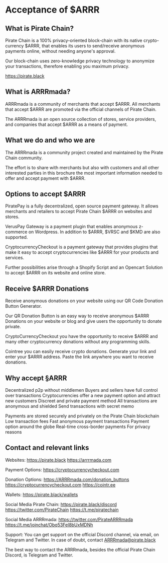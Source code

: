 # Acceptance of $ARRR


## What is Pirate Chain?

Pirate Chain is a 100% privacy-oriented block-chain with its native crypto-currency $ARRR, that enables its users to send/receive anonymous payments online, without needing anyone's approval. 

Our block-chain uses zero-knowledge privacy technology to anonymize your transactions, therefore enabling you maximum privacy.

https://pirate.black

## What is ARRRmada?

ARRRmada is a community of merchants that accept $ARRR. 
All merchants that accept $ARRR are promoted via the official channels of Pirate Chain.

The ARRRmada is an open source collection of stores, service providers, and companies that accept $ARRR as a means of payment.


## What we do and who we are

The ARRRmada is a community project created and maintained by the Pirate Chain community.

The effort is to share with merchants but also with customers and all other interested parties in this brochure the most important information needed to offer and accept payment with $ARRR.

## Options to accept $ARRR

PiratePay is a fully decentralized, open source payment gateway. It allows merchants and retailers to accept Pirate Chain $ARRR on websites and stores.

VerusPay Gateway is a payment plugin that enables anonymous z-commerce on Wordpress. In addition to $ARRR, $VRSC and $KMD are also supported.

CryptocurrencyCheckout is a payment gateway that provides plugins that make it easy to accept cryptocurrencies like $ARRR for your products and services.

Further possibilities arise through a Shopify Script and an Opencart Solution to accept $ARRR on its website and online store.


## Receive $ARRR Donations

Receive anonymous donations on your website using our QR Code Donation Button Generator.

Our QR Donation Button is an easy way to receive anonymous $ARRR Donations on your website or blog and give users the opportunity to donate private.

CryptoCurrencyCheckout you have the opportunity to receive $ARRR and many other cryptocurrency donations without any programming skills.

Cointree you can easily receive crypto donations. Generate your link and enter your $ARRR address. Paste the link anywhere you want to receive donations.


## Why accept §ARRR

Decentralized p2p without middlemen
Buyers and sellers have full control over transactions
Cryptocurrencies offer a new payment option and attract new customers
Discreet and private payment method
All transactions are anonymous and shielded
Send transactions with secret memo

Payments are stored securely and privately on the Pirate Chain blockchain
Low transaction fees
Fast anonymous payment transactions
Payment option around the globe
Real-time cross-border payments
For privacy reasons


## Contact and relevant links

Websites:
https://pirate.black
https://arrrmada.com

Payment Options:
https://cryptocurrencycheckout.com

Donation Options:
https://ARRRmada.com/donation_buttons
https://cryptocurrencycheckout.com
https://cointr.ee

Wallets:
https://pirate.black/wallets

Social Media Pirate Chain:
https://pirate.black/discord
https://twitter.com/PirateChain
https://t.me/piratechain

Social Media ARRRmada:
https://twitter.com/PirateARRRmada
https://t.me/joinchat/Obq53Fel8bUxMDNh


Support:
You can get support on the official Discord channel, via email, on Telegram and Twitter. In case of doubt, contact ARRRmada@pirate.black

The best way to contact the ARRRmada, besides the official Pirate Chain Discord, is Telegram and Twitter.
